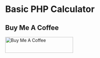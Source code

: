 # Basic PHP Calculator


## Buy Me A Coffee

<a href="https://www.buymeacoffee.com/dantenincevic" target="_blank"><img src="https://cdn.buymeacoffee.com/buttons/default-orange.png" alt="Buy Me A Coffee" style="height: 51px !important;width: 217px !important;" ></a>

